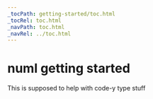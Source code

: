 ```yaml
---
_tocPath: getting-started/toc.html
_tocRel: toc.html
_navPath: toc.html
_navRel: ../toc.html
---
```


# numl getting started

This is supposed to help with code-y type stuff